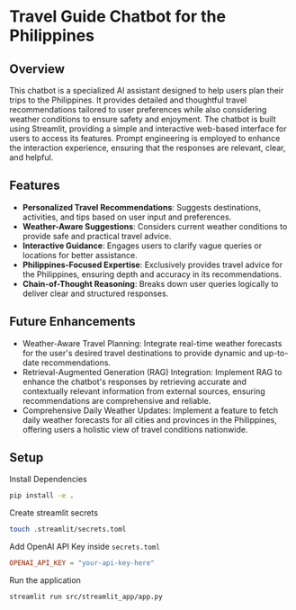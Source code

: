 # Travel Guide Chatbot for the Philippines

## Overview
This chatbot is a specialized AI assistant designed to help users plan their trips to the Philippines. 
It provides detailed and thoughtful travel recommendations tailored to user preferences while also 
considering weather conditions to ensure safety and enjoyment. The chatbot is built using Streamlit, 
providing a simple and interactive web-based interface for users to access its features. 
Prompt engineering is employed to enhance the interaction experience, ensuring that the responses are 
relevant, clear, and helpful.

## Features

- **Personalized Travel Recommendations**: Suggests destinations, activities, and tips based on user input and preferences.
- **Weather-Aware Suggestions**: Considers current weather conditions to provide safe and practical travel advice.
- **Interactive Guidance**: Engages users to clarify vague queries or locations for better assistance.
- **Philippines-Focused Expertise**: Exclusively provides travel advice for the Philippines, ensuring depth and accuracy in its recommendations.
- **Chain-of-Thought Reasoning**: Breaks down user queries logically to deliver clear and structured responses.

## Future Enhancements

- Weather-Aware Travel Planning: Integrate real-time weather forecasts for the user's desired travel destinations to provide dynamic and up-to-date recommendations.
- Retrieval-Augmented Generation (RAG) Integration: Implement RAG to enhance the chatbot's responses by retrieving accurate and contextually relevant information from external sources, ensuring recommendations are comprehensive and reliable.
- Comprehensive Daily Weather Updates: Implement a feature to fetch daily weather forecasts for all cities and provinces in the Philippines, offering users a holistic view of travel conditions nationwide.

## Setup

Install Dependencies
```bash
pip install -e .
```

Create streamlit secrets
```bash
touch .streamlit/secrets.toml
```

Add OpenAI API Key inside `secrets.toml`
```toml
OPENAI_API_KEY = "your-api-key-here"
```

Run the application
```bash
streamlit run src/streamlit_app/app.py
```